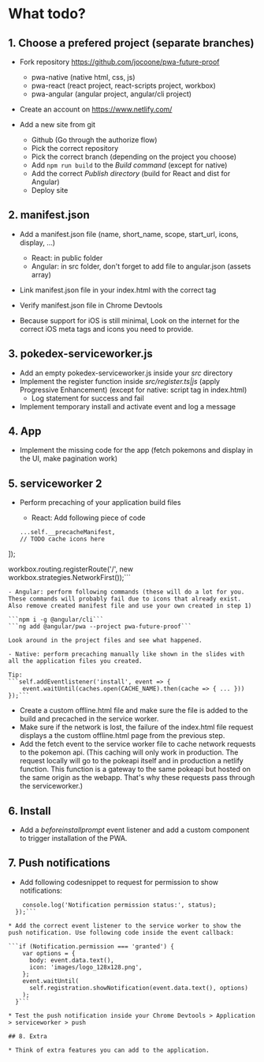 # What todo?

## 1. Choose a prefered project (separate branches)

* Fork repository https://github.com/jocoone/pwa-future-proof

	- pwa-native (native html, css, js)
	- pwa-react (react project, react-scripts project, workbox)
	- pwa-angular (angular project, angular/cli project)

* Create an account on https://www.netlify.com/
* Add a new site from git

	- Github (Go through the authorize flow)
	- Pick the correct repository
	- Pick the correct branch (depending on the project you choose)
	- Add `npm run build` to the *Build command* (except for native)
	- Add the correct *Publish directory* (build for React and dist for Angular)
	- Deploy site

## 2. manifest.json

* Add a manifest.json file (name, short_name, scope, start_url, icons, display, ...)

	- React: in public folder
	- Angular: in src folder, don't forget to add file to angular.json (assets array)

* Link manifest.json file in your index.html with the correct tag
* Verify manifest.json file in Chrome Devtools
* Because support for iOS is still minimal, Look on the internet for the correct iOS meta tags and icons you need to provide.

## 3. pokedex-serviceworker.js

* Add an empty pokedex-serviceworker.js inside your *src* directory
* Implement the register function inside *src/register.ts|js* (apply Progressive Enhancement) (except for native: script tag in index.html)
	- Log statement for success and fail
* Implement temporary install and activate event and log a message

## 4. App

* Implement the missing code for the app (fetch pokemons and display in the UI, make pagination work)

## 5. serviceworker 2

* Perform precaching of your application build files

	- React: Add following piece of code
	```workbox.precaching.precacheAndRoute([
  ...self.__precacheManifest,
  // TODO cache icons here
]);

workbox.routing.registerRoute('/', new workbox.strategies.NetworkFirst());```

	- Angular: perform following commands (these will do a lot for you. These commands will probably fail due to icons that already exist. Also remove created manifest file and use your own created in step 1)

	```npm i -g @angular/cli```
	```ng add @angular/pwa --project pwa-future-proof```

	Look around in the project files and see what happened.

	- Native: perform precaching manually like shown in the slides with all the application files you created.

	Tip:
	```self.addEventlistener('install', event => {
		event.waitUntil(caches.open(CACHE_NAME).then(cache => { ... }))
	});```

* Create a custom offline.html file and make sure the file is added to the build and precached in the service worker.
* Make sure if the network is lost, the failure of the index.html file request displays a the custom offline.html page from the previous step.
* Add the fetch event to the service worker file to cache network requests to the pokemon api. (This caching will only work in production. The request locally will go to the pokeapi itself and in production a netlify function. This function is a gateway to the same pokeapi but hosted on the same origin as the webapp. That's why these requests pass through the serviceworker.)

## 6. Install

* Add a *beforeinstallprompt* event listener and add a custom component to trigger installation of the PWA.

## 7. Push notifications

* Add following codesnippet to request for permission to show notifications:

```Notification.requestPermission(function(status) {
    console.log('Notification permission status:', status);
  });```

* Add the correct event listener to the service worker to show the push notification. Use following code inside the event callback:

```if (Notification.permission === 'granted') {
    var options = {
      body: event.data.text(),
      icon: 'images/logo_128x128.png',
    };
    event.waitUntil(
      self.registration.showNotification(event.data.text(), options)
    );
  }```

* Test the push notification inside your Chrome Devtools > Application > serviceworker > push

## 8. Extra

* Think of extra features you can add to the application.
